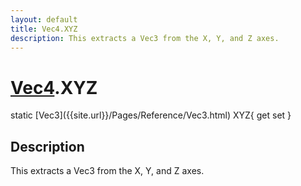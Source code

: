 ```yaml
---
layout: default
title: Vec4.XYZ
description: This extracts a Vec3 from the X, Y, and Z axes.
---
```

# [Vec4]({{site.url}}/Pages/Reference/Vec4.html).XYZ

<div class='signature' markdown='1'>
static [Vec3]({{site.url}}/Pages/Reference/Vec3.html) XYZ{ get set }
</div>

## Description
This extracts a Vec3 from the X, Y, and Z axes.

